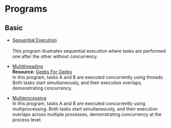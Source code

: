 # Programs
## Basic
- <a href="Basics/Sequential Execution.py">Sequential Execution</a></br>	
This program illustrates sequential execution where tasks are performed one after the other without concurrency.

- <a href="Basics/Multithreading.py">Multithreading</a></br>
**Resource:** <a href="https://www.geeksforgeeks.org/multithreading-python-set-1/#">Geeks For Geeks</a></br>
 In this program, tasks A and B are executed concurrently using threads. Both tasks start simultaneously, and their execution overlaps, demonstrating concurrency.
 
 - <a href="Basics/Multiprocessing.py">Multiprocessing</a></br>
  In this program, tasks A and B are executed concurrently using multiprocessing. Both tasks start simultaneously, and their execution overlaps across multiple processes, demonstrating concurrency at the process level.
 
